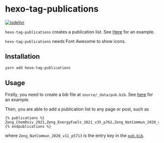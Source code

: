 # hexo-tag-publications

[![jsdelivr](https://data.jsdelivr.com/v1/package/npm/hexo-tag-publications/badge/all)](https://www.jsdelivr.com/package/npm/hexo-tag-publications)

`hexo-tag-publications` creates a publication list. See [Here](https://njzjz.win/cv/) for an example.

`hexo-tag-publications` needs Font Awesome to show icons.

## Installation

```sh
yarn add hexo-tag-publications
```

## Usage

Firstly, you need to create a bib file at `source/_data/pub.bib`. See [here](https://github.com/njzjz/njzjz.github.io/blob/6dcd278affcf61ed982dc01e0c3e76a98a668974/source/_data/pub.bib) for an example.

Then, you are able to add a publication list to any page or post, such as

```
{% publications %}
Zeng_ChemRxiv_2021,Zeng_EnergyFuels_2021_v35_p762,Zeng_NatCommun_2020_v11_p5713,Zhang_ComputPhysCommun_2020_v253_p107206,Zeng_PhysChemChemPhys_2020_v22_p683,Cao_ChemRxiv_2019,Tian_PhysChemChemPhys_2019_v21_p22103,Han_ACSAppliedMatInterface_2018_v10_p31725
{% endpublications %}
```

where `Zeng_NatCommun_2020_v11_p5713` is the entry key in the [`pub.bib`](https://github.com/njzjz/njzjz.github.io/blob/6dcd278affcf61ed982dc01e0c3e76a98a668974/source/_data/pub.bib).
